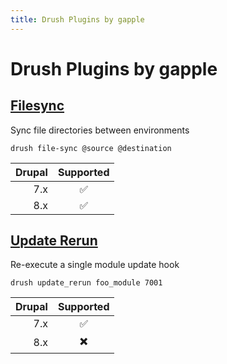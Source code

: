 ```yaml
---
title: Drush Plugins by gapple
---
```


# Drush Plugins by gapple

## [Filesync](https://github.com/gapple/drush-filesync)

Sync file directories between environments

    drush file-sync @source @destination

| Drupal | Supported          |
|-------:|:------------------:|
|    7.x | :white_check_mark: |
|    8.x | :white_check_mark: |

## [Update Rerun](https://github.com/gapple/drush-update-rerun)

Re-execute a single module update hook

    drush update_rerun foo_module 7001

| Drupal | Supported                |
|-------:|:------------------------:|
|    7.x | :white_check_mark:       |
|    8.x | :heavy_multiplication_x: |
